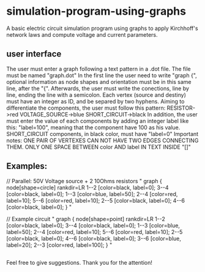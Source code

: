 # simulation-program-using-graphs
A basic electric circuit simulation program using graphs to apply Kirchhoff's network laws and compute voltage and current parameters.

## user interface
The user must enter a graph following a text pattern in a .dot file.
The file must be named "graph.dot"
In the first line the user need to write "graph {", optional information as node shapes and orientation must be in this same line, after the "{".
Afterwards, the user must write the conections, line by line, ending the line with a semicolon. Each vertex (source and destiny) must have an integer as ID, and be separed by two hyphens.
Aiming to differentiate the components, the user must follow this pattern:
RESISTOR->red
VOLTAGE_SOURCE->blue
SHORT_CIRCUIT->black
In addition, the user must enter the value of each components by adding an integer label like this: "label=100", meaning that the component have 100 as his value. SHORT_CIRCUIT components, in black color, must have "label=0"
Important notes: ONE PAIR OF VERTEXES CAN NOT HAVE TWO EDGES CONNECTING THEM.
                 ONLY ONE SPACE BETWEEN color AND label IN TEXT INSIDE "[]"
                 
## Examples:
// Parallel: 50V Voltage source + 2 10Ohms resistors
"
graph { node[shape=circle] rankdir=LR
1--2 [color=black, label=0];
3--4 [color=black, label=0];
1--3 [color=blue, label=50];
2--4 [color=red, label=10];
5--6 [color=red, label=10];
2--5 [color=black, label=0];
4--6 [color=black, label=0];
}
"

// Example circuit
"
graph { node[shape=point] rankdir=LR
1--2 [color=black, label=0];
3--4 [color=black, label=0];
1--3 [color=blue, label=50];
2--4 [color=red, label=10];
5--6 [color=red, label=10];
2--5 [color=black, label=0];
4--6 [color=black, label=0];
3--6 [color=blue, label=20];
2--3 [color=red, label=100];
}
"

## 
Feel free to give suggestions.
Thank you for the attention!
